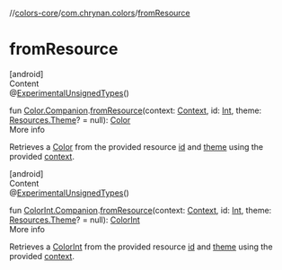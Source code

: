 //[colors-core](../../index.md)/[com.chrynan.colors](index.md)/[fromResource](from-resource.md)



# fromResource  
[android]  
Content  
@[ExperimentalUnsignedTypes](https://kotlinlang.org/api/latest/jvm/stdlib/kotlin/-experimental-unsigned-types/index.html)()  
  
fun [Color.Companion](-color/-companion/index.md#%5Bcom.chrynan.colors%2FColor.Companion%2F%2F%2FPointingToDeclaration%2F%5D%2FExtensions%2F-1178459663).[fromResource](from-resource.md)(context: [Context](https://developer.android.com/reference/kotlin/android/content/Context.html), id: [Int](https://kotlinlang.org/api/latest/jvm/stdlib/kotlin/-int/index.html), theme: [Resources.Theme](https://developer.android.com/reference/kotlin/android/content/res/Resources.Theme.html)? = null): [Color](-color/index.md#%5Bcom.chrynan.colors%2FColor%2F%2F%2FPointingToDeclaration%2F%5D%2FExtensions%2F-1178459663)  
More info  


Retrieves a [Color](-color/index.md#%5Bcom.chrynan.colors%2FColor%2F%2F%2FPointingToDeclaration%2F%5D%2FExtensions%2F-1178459663) from the provided resource [id](from-resource.md) and [theme](from-resource.md) using the provided [context](from-resource.md).

  


[android]  
Content  
@[ExperimentalUnsignedTypes](https://kotlinlang.org/api/latest/jvm/stdlib/kotlin/-experimental-unsigned-types/index.html)()  
  
fun [ColorInt.Companion](-color-int/-companion/index.md#%5Bcom.chrynan.colors%2FColorInt.Companion%2F%2F%2FPointingToDeclaration%2F%5D%2FExtensions%2F-1178459663).[fromResource](from-resource.md)(context: [Context](https://developer.android.com/reference/kotlin/android/content/Context.html), id: [Int](https://kotlinlang.org/api/latest/jvm/stdlib/kotlin/-int/index.html), theme: [Resources.Theme](https://developer.android.com/reference/kotlin/android/content/res/Resources.Theme.html)? = null): [ColorInt](-color-int/index.md)  
More info  


Retrieves a [ColorInt](-color-int/index.md) from the provided resource [id](from-resource.md) and [theme](from-resource.md) using the provided [context](from-resource.md).

  



